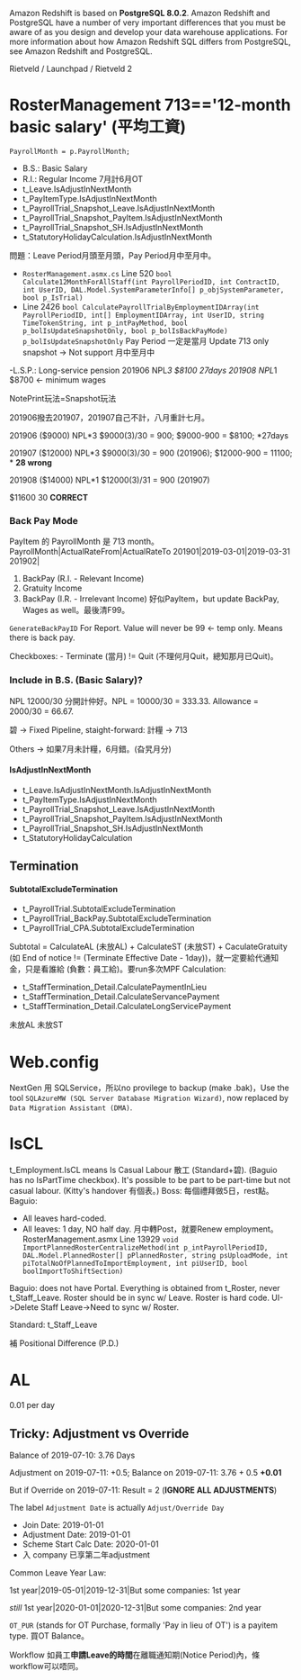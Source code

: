 Amazon Redshift is based on **PostgreSQL 8.0.2**. Amazon Redshift and PostgreSQL have a number of very important differences that you must be aware of as you design and develop your data warehouse applications. For more information about how Amazon Redshift SQL differs from PostgreSQL, see Amazon Redshift and PostgreSQL.

Rietveld / Launchpad / Rietveld 2

# RosterManagement 713=='12-month basic salary' (平均工資)
`PayrollMonth = p.PayrollMonth;`
- B.S.: Basic Salary
- R.I.: Regular Income
7月計6月OT
- t_Leave.IsAdjustInNextMonth
- t_PayItemType.IsAdjustInNextMonth
- t_PayrollTrial_Snapshot_Leave.IsAdjustInNextMonth
- t_PayrollTrial_Snapshot_PayItem.IsAdjustInNextMonth
- t_PayrollTrial_Snapshot_SH.IsAdjustInNextMonth
- t_StatutoryHolidayCalculation.IsAdjustInNextMonth

問題：Leave Period月頭至月頭，Pay Period月中至月中。
- `RosterManagement.asmx.cs` Line 520 `bool Calculate12MonthForAllStaff(int PayrollPeriodID, int ContractID, int UserID, DAL.Model.SystemParameterInfo[] p_objSystemParameter, bool p_IsTrial)`
- Line 2426 `bool CalculatePayrollTrialByEmploymentIDArray(int PayrollPeriodID, int[] EmploymentIDArray, int UserID, string TimeTokenString, int p_intPayMethod, bool p_bolIsUpdateSnapshotOnly, bool p_bolIsBackPayMode)` `p_bolIsUpdateSnapshotOnly` Pay Period 一定是當月 Update 713 only snapshot -> Not support 月中至月中

-L.S.P.: Long-service pension
201906  NPL*3 $8100  27days
201908  NPL*1 $8700 <- minimum wages

NotePrint玩法=Snapshot玩法

201906撥去201907，201907自己不計，八月重計七月。

201906  ($9000) NPL*3 $9000(3)/30 = 900; $9000-900 = $8100; *27days

201907  ($12000)  NPL*3 $9000(3)/30 = 900 (201906); $12000-900 = 11100; * **28 wrong**

201908 ($14000) NPL*1 $12000(3)/31  = 900 (201907)

$11600 30 **CORRECT**

### Back Pay Mode
PayItem 的 PayrollMonth 是 713 month。
PayrollMonth|ActualRateFrom|ActualRateTo
201901|2019-03-01|2019-03-31
201902|
1. BackPay (R.I. - Relevant Income)
2. Gratuity Income
3. BackPay (I.R. - Irrelevant Income)
好似PayItem，but update BackPay, Wages as well。最後清F99。

`GenerateBackPayID` For Report. Value will never be 99 <- temp only. Means there is back pay.

Checkboxes: - Terminate (當月) != Quit (不理何月Quit，總知那月已Quit)。

### Include in B.S. (Basic Salary)?
NPL 12000/30 分開計仲好。NPL = 10000/30 = 333.33. Allowance = 2000/30 = 66.67.

碧 -> Fixed Pipeline, staight-forward: 計糧 -> 713

Others -> 如果7月未計糧，6月錯。(旮旯月分)
#### IsAdjustInNextMonth
- t_Leave.IsAdjustInNextMonth.IsAdjustInNextMonth
- t_PayItemType.IsAdjustInNextMonth
- t_PayrollTrial_Snapshot_Leave.IsAdjustInNextMonth
- t_PayrollTrial_Snapshot_PayItem.IsAdjustInNextMonth
- t_PayrollTrial_Snapshot_SH.IsAdjustInNextMonth
- t_StatutoryHolidayCalculation

## Termination
#### SubtotalExcludeTermination
- t_PayrollTrial.SubtotalExcludeTermination
- t_PayrollTrial_BackPay.SubtotalExcludeTermination
- t_PayrollTrial_CPA.SubtotalExcludeTermination

Subtotal = CalculateAL (未放AL) + CalculateST (未放ST) + CaculateGratuity (如 End of notice != (Terminate Effective Date - 1day))，就一定要給代通知金，只是看誰給 (負數：員工給)。要run多次MPF Calculation: 

- t_StaffTermination_Detail.CalculatePaymentInLieu
- t_StaffTermination_Detail.CalculateServancePayment
- t_StaffTermination_Detail.CalculateLongServicePayment

未放AL  未放ST

# Web.config
NextGen 用 SQLService，所以no provilege to backup (make .bak)，Use the tool `SQLAzureMW (SQL Server Database Migration Wizard)`, now replaced by `Data Migration Assistant (DMA)`.

# IsCL
t_Employment.IsCL means Is Casual Labour 散工 (Standard+碧). (Baguio has no IsPartTime checkbox). It's possible to be part to be part-time but not casual labour. (Kitty's handover 有個表。)
Boss: 每個禮拜做5日，rest點。
Baguio:
- All leaves hard-coded.
- All leaves: 1 day, NO half day.
月中轉Post，就要Renew employment。
RosterManagement.asmx Line 13929 `void ImportPlannedRosterCentralizeMethod(int p_intPayrollPeriodID, DAL.Model.PlannedRoster[] pPlannedRoster, string psUploadMode, int piTotalNoOfPlannedToImportEmployment, int piUserID, bool boolImportToShiftSection)`

Baguio: does not have Portal. Everything is obtained from t_Roster, never t_Staff_Leave. Roster should be in sync w/ Leave. Roster is hard code. UI->Delete Staff Leave->Need to sync w/ Roster.

Standard: t_Staff_Leave

補 Positional Difference (P.D.)

# AL
0.01 per day
## Tricky: Adjustment vs Override
Balance of 2019-07-10: 3.76 Days

Adjustment on 2019-07-11: +0.5; Balance on 2019-07-11: 3.76 + 0.5 **+0.01**

But if Override on 2019-07-11: Result = 2 (**IGNORE ALL ADJUSTMENTS**)

The label `Adjustment Date` is actually `Adjust/Override Day`

- Join Date: 2019-01-01
- Adjustment Date: 2019-01-01
- Scheme Start Calc Date: 2020-01-01
- 入 company 已享第二年adjustment

Common Leave Year Law:

1st year|2019-05-01|2019-12-31|But some companies: 1st year

*still* 1st year|2020-01-01|2020-12-31|But some companies: 2nd year

`OT_PUR` (stands for OT Purchase, formally 'Pay in lieu of OT') is a payitem type. 買OT Balance。

Workflow
如員工**申請Leave的時間**在離職通知期(Notice Period)內，條workflow可以唔同。

